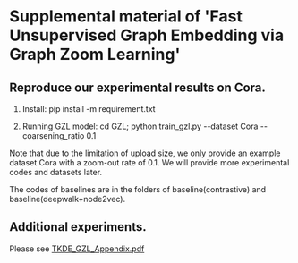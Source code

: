 # Supplemental material of 'Fast Unsupervised Graph Embedding via Graph Zoom Learning'

## Reproduce our experimental results on Cora.
1. Install: pip install -m requirement.txt

2. Running GZL model: cd GZL; python train_gzl.py --dataset Cora --coarsening_ratio 0.1

Note that due to the limitation of upload size, we only provide an example dataset Cora with a zoom-out rate of 0.1. We will provide more experimental codes and datasets later.

The codes of baselines are in the folders of baseline(contrastive) and baseline(deepwalk+node2vec).

## Additional experiments.
Please see [TKDE_GZL_Appendix.pdf](https://github.com/Young0222/TKDE/files/9532160/TKDE_GZL_Appendix.pdf)



